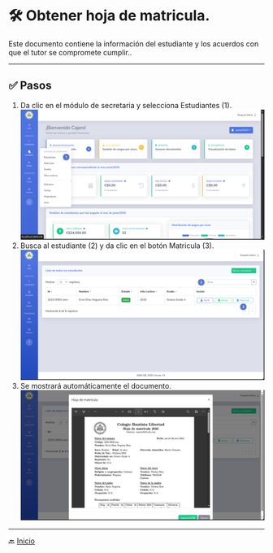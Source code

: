 # 🛠️ Obtener hoja de matricula.

Este documento contiene la información del estudiante y los acuerdos con que el tutor se compromete cumplir..

---

## ✅ Pasos

1. Da clic en el módulo de secretaria y selecciona Estudiantes (1).
   ![Ir al listado](../../assets/Cambio%20de%20matricula/Cambio1.png)
2. Busca al estudiante (2) y da clic en el botón Matricula (3).
   ![Buscar estudiante](../../assets/Hoja%20de%20matricula/M1.png)
3. Se mostrará automáticamente el documento.
   ![Documento generado](../../assets/Hoja%20de%20matricula/M2.png)
---

🔙 [Inicio](../../Index.md)





